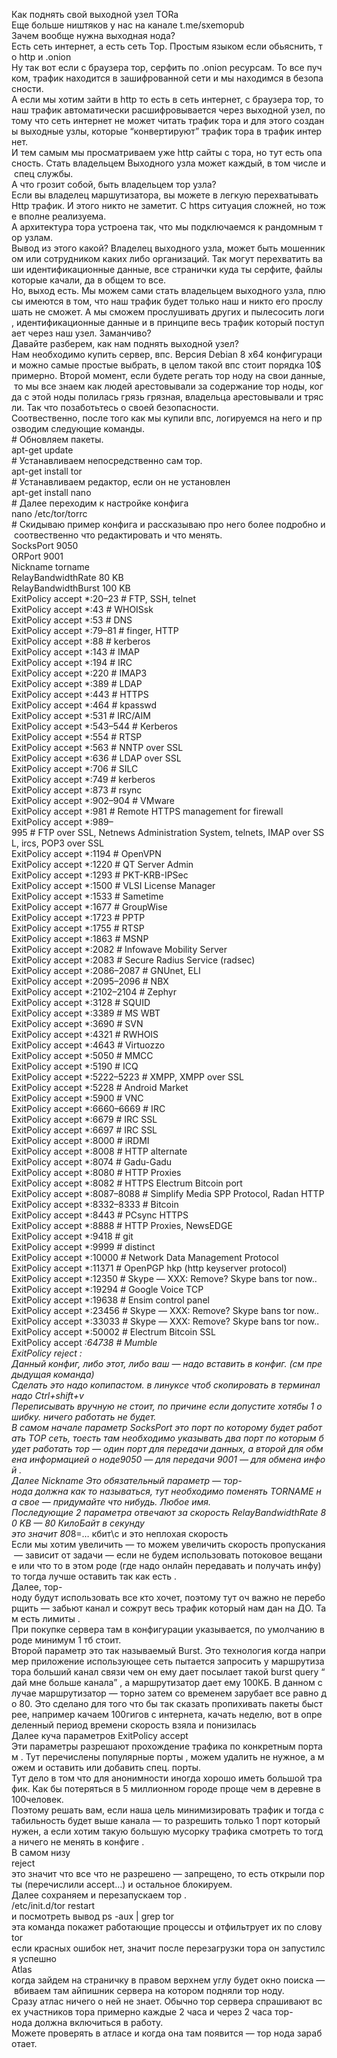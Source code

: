 Как поднять свой выходной узел TORa  
Еще больше ништяков у нас на канале t.me/sxemopub  
Зачем вообще нужна выходная нода?  
Есть сеть интернет, а есть сеть Тор. Простым языком если обьяснить, то http и .onion  
Ну так вот если с браузера тор, серфить по .onion ресурсам. То все пучком, трафик находится в зашифрованной сети и мы находимся в безопасности.  
А если мы хотим зайти в http то есть в сеть интернет, с браузера тор, то наш трафик автоматически расшифровывается через выходной узел, потому что сеть интернет не может читать трафик тора и для этого созданы выходные узлы, которые “конвертируют” трафик тора в трафик интернет.  
И тем самым мы просматриваем уже http сайты с тора, но тут есть опасность. Стать владельцем Выходного узла может каждый, в том числе и спец службы.  
А что грозит собой, быть владельцем тор узла?  
Если вы владелец маршутизатора, вы можете в легкую перехватывать Http трафик. И этого никто не заметит. С https ситуация сложней, но тоже вполне реализуема.  
А архитектура тора устроена так, что мы подключаемся к рандомным тор узлам.  
Вывод из этого какой? Владелец выходного узла, может быть мошенником или сотрудником каких либо организаций. Так могут перехватить ваши идентификационные данные, все странички куда ты серфите, файлы которые качали, да в общем то все.  
Но, выход есть. Мы можем сами стать владельцем выходного узла, плюсы имеются в том, что наш трафик будет только наш и никто его прослушать не сможет. А мы сможем прослушивать других и пылесосить логи, идентификационные данные и в принципе весь трафик который поступает через наш узел. Заманчиво?  
Давайте разберем, как нам поднять выходной узел?  
Нам необходимо купить сервер, впс. Версия Debian 8 x64 конфигурации можно самые простые выбрать, в целом такой впс стоит порядка 10$ примерно. Второй момент, если будете регать тор ноду на свои данные, то мы все знаем как людей арестовывали за содержание тор ноды, когда с этой ноды полилась грязь грязная, владельца арестовывали и трясли. Так что позаботьтесь о своей безопасности.  
Соотвественно, после того как мы купили впс, логируемся на него и прозводим следующие команды.  
# Обновляем пакеты.  
apt-get update  
# Устанавливаем непосредственно сам тор.  
apt-get install tor  
# Устанавливаем редактор, если он не установлен  
apt-get install nano  
# Далее переходим к настройке конфига  
nano /etc/tor/torrc  
# Скидываю пример конфига и рассказываю про него более подробно и соотвественно что редактировать и что менять.  
SocksPort 9050  
ORPort 9001  
Nickname torname  
RelayBandwidthRate 80 KB  
RelayBandwidthBurst 100 KB  
ExitPolicy accept *:20–23 # FTP, SSH, telnet  
ExitPolicy accept *:43 # WHOISsk  
ExitPolicy accept *:53 # DNS  
ExitPolicy accept *:79–81 # finger, HTTP  
ExitPolicy accept *:88 # kerberos  
ExitPolicy accept *:143 # IMAP  
ExitPolicy accept *:194 # IRC  
ExitPolicy accept *:220 # IMAP3  
ExitPolicy accept *:389 # LDAP  
ExitPolicy accept *:443 # HTTPS  
ExitPolicy accept *:464 # kpasswd  
ExitPolicy accept *:531 # IRC/AIM  
ExitPolicy accept *:543–544 # Kerberos  
ExitPolicy accept *:554 # RTSP  
ExitPolicy accept *:563 # NNTP over SSL  
ExitPolicy accept *:636 # LDAP over SSL  
ExitPolicy accept *:706 # SILC  
ExitPolicy accept *:749 # kerberos  
ExitPolicy accept *:873 # rsync  
ExitPolicy accept *:902–904 # VMware  
ExitPolicy accept *:981 # Remote HTTPS management for firewall  
ExitPolicy accept *:989–995 # FTP over SSL, Netnews Administration System, telnets, IMAP over SSL, ircs, POP3 over SSL  
ExitPolicy accept *:1194 # OpenVPN  
ExitPolicy accept *:1220 # QT Server Admin  
ExitPolicy accept *:1293 # PKT-KRB-IPSec  
ExitPolicy accept *:1500 # VLSI License Manager  
ExitPolicy accept *:1533 # Sametime  
ExitPolicy accept *:1677 # GroupWise  
ExitPolicy accept *:1723 # PPTP  
ExitPolicy accept *:1755 # RTSP  
ExitPolicy accept *:1863 # MSNP  
ExitPolicy accept *:2082 # Infowave Mobility Server  
ExitPolicy accept *:2083 # Secure Radius Service (radsec)  
ExitPolicy accept *:2086–2087 # GNUnet, ELI  
ExitPolicy accept *:2095–2096 # NBX  
ExitPolicy accept *:2102–2104 # Zephyr  
ExitPolicy accept *:3128 # SQUID  
ExitPolicy accept *:3389 # MS WBT  
ExitPolicy accept *:3690 # SVN  
ExitPolicy accept *:4321 # RWHOIS  
ExitPolicy accept *:4643 # Virtuozzo  
ExitPolicy accept *:5050 # MMCC  
ExitPolicy accept *:5190 # ICQ  
ExitPolicy accept *:5222–5223 # XMPP, XMPP over SSL  
ExitPolicy accept *:5228 # Android Market  
ExitPolicy accept *:5900 # VNC  
ExitPolicy accept *:6660–6669 # IRC  
ExitPolicy accept *:6679 # IRC SSL  
ExitPolicy accept *:6697 # IRC SSL  
ExitPolicy accept *:8000 # iRDMI  
ExitPolicy accept *:8008 # HTTP alternate  
ExitPolicy accept *:8074 # Gadu-Gadu  
ExitPolicy accept *:8080 # HTTP Proxies  
ExitPolicy accept *:8082 # HTTPS Electrum Bitcoin port  
ExitPolicy accept *:8087–8088 # Simplify Media SPP Protocol, Radan HTTP  
ExitPolicy accept *:8332–8333 # Bitcoin  
ExitPolicy accept *:8443 # PCsync HTTPS  
ExitPolicy accept *:8888 # HTTP Proxies, NewsEDGE  
ExitPolicy accept *:9418 # git  
ExitPolicy accept *:9999 # distinct  
ExitPolicy accept *:10000 # Network Data Management Protocol  
ExitPolicy accept *:11371 # OpenPGP hkp (http keyserver protocol)  
ExitPolicy accept *:12350 # Skype — XXX: Remove? Skype bans tor now..  
ExitPolicy accept *:19294 # Google Voice TCP  
ExitPolicy accept *:19638 # Ensim control panel  
ExitPolicy accept *:23456 # Skype — XXX: Remove? Skype bans tor now..  
ExitPolicy accept *:33033 # Skype — XXX: Remove? Skype bans tor now..  
ExitPolicy accept *:50002 # Electrum Bitcoin SSL  
ExitPolicy accept *:64738 # Mumble  
ExitPolicy reject *:*  
Данный конфиг, либо этот, либо ваш — надо вставить в конфиг. (см предыдущая команда)  
Сделать это надо копипастом. в линуксе чтоб скопировать в терминал надо Ctrl+shift+v  
Переписывать вручную не стоит, по причине если допустите хотябы 1 ошибку. ничего работать не будет.  
В самом начале параметр SocksPort это порт по которому будет работать ТОР сеть, тоесть там необходимо указывать два порт по которым будет работать тор — один порт для передачи данных, а второй для обмена информацией о ноде9050 — для передачи 9001 — для обмена инфой .  
Далее Nickname Это обязательный параметр — тор-нода должна как то называться, тут необходимо поменять TORNAME на свое — придумайте что нибудь. Любое имя.  
Последующие 2 параметра отвечают за скорость RelayBandwidthRate 80 KB — 80 КилоБайт в секунду  
это значит 80*8=… кбит\с и это неплохая скорость  
Если мы хотим увеличить — то можем увеличить скорость пропускания — зависит от задачи — если не будем использовать потоковое вещание или что то в этом роде (где надо онлайн передавать и получать инфу) то тогда лучше оставить так как есть .  
Далее, тор-ноду будут использовать все кто хочет, поэтому тут оч важно не переборщить — забьют канал и сожрут весь трафик который нам дан на ДО. Там есть лимиты .  
При покупке сервера там в конфигурации указывается, по умолчанию вроде минимум 1 тб стоит.  
Второй параметр это так называемый Burst. Это технология когда например приложение использующее сеть пытается запросить у маршрутизатора больший канал связи чем он ему дает посылает такой burst query “дай мне больше канала” , а маршрутизатор дает ему 100КБ. В данном случае маршрутизатор — торно затем со временем зарубает все равно до 80. Это сделано для того что бы так сказать пропихивать пакеты быстрее, например качаем 100гигов с интернета, качать неделю, вот в определенный период времени скорость взяла и понизилась  
Далее куча параметров ExitPolicy accept  
Эти параметры разрешают прохождение трафика по конкретным портам . Тут перечислены популярные порты , можем удалить не нужное, а можем и оставить или добавить спец. порты.  
Тут дело в том что для анонимности иногда хорошо иметь большой трафик. Как бы потеряться в 5 миллионном городе проще чем в деревне в 100человек.  
Поэтому решать вам, если наша цель минимизировать трафик и тогда стабильность будет выше канала — то разрешить только 1 порт который нужен, а если хотим такую большую мусорку трафика смотреть то тогда ничего не менять в конфиге .  
В самом низу  
reject  
это значит что все что не разрешено — запрещено, то есть открыли порты (перечислили accept…) и остальное блокируем.  
Далее сохраняем и перезапускаем тор .  
/etc/init.d/tor restart  
и посмотреть вывод ps -aux | grep tor  
эта команда покажет работающие процессы и отфильтрует их по слову tor  
если красных ошибок нет, значит после перезагрузки тора он запустился успешно  
Atlas  
когда зайдем на страничку в правом верхнем углу будет окно поиска — вбиваем там айпишник сервера на котором подняли тор ноду.  
Сразу атлас ничего о ней не знает. Обычно тор сервера спрашивают всех участников тора примерно каждые 2 часа и через 2 часа тор-нода должна включиться в работу.  
Можете проверять в атласе и когда она там появится — тор нода заработает.